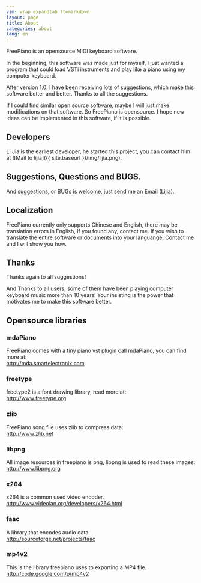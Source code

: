 ```yaml
---
vim: wrap expandtab ft=markdown
layout: page
title: About
categories: about
lang: en
---
```


FreePiano is an opensource MIDI keyboard software.

In the beginning, this software was made just for myself, I just wanted a program that could load VSTi instruments and play like a piano using my computer keyboard.

After version 1.0, I have been receiving lots of suggestions, which make this software better and better. Thanks to all the suggestions.

If I could find similar open source software, maybe I will just make modifications on that software. So FreePiano is opensource. I hope new ideas can be implemented in this software, if it is possible.

## Developers

Li Jia is the earliest developer, he started this project, you can contact him at 
![Mail to lijia]({{ site.baseurl }}/img/lijia.png).


## Suggestions, Questions and BUGS.

And suggestions, or BUGs is welcome, just send me an Email (Lijia).


## Localization

FreePiano currently only supports Chinese and English, there may be translation errors in English, If you found any, contact me. If you wish to translate the entire software or documents into your languange, Contact me and I will show you how.


## Thanks

Thanks again to all suggestions!

And Thanks to all users, some of them have been playing computer keyboard music more than 10 years! Your insisting is the power that motivates me to make this software better.

## Opensource libraries

### mdaPiano
FreePiano comes with a tiny piano vst plugin call mdaPiano, you can find more at:<br>
<http://mda.smartelectronix.com>

### freetype
freetype2 is a font drawing library, read more at:<br>
<http://www.freetype.org>

### zlib
FreePiano song file uses zlib to compress data:<br>
<http://www.zlib.net>

### libpng
All image resources in freepiano is png, libpng is used to read these images:<br>
<http://www.libpng.org>

### x264
x264 is a common used video encoder.<br>
<http://www.videolan.org/developers/x264.html>

### faac
A library that encodes audio data.<br>
<http://sourceforge.net/projects/faac>

### mp4v2
This is the library freepiano uses to exporting a MP4 file.<br>
<http://code.google.com/p/mp4v2>
